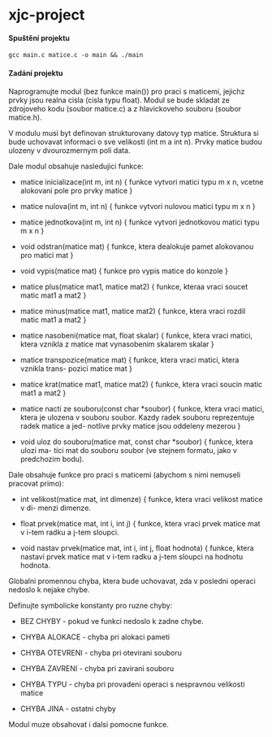 # xjc-project

#### Spuštění projektu

``` 
gcc main.c matice.c -o main && ./main 
```

#### Zadání projektu

Naprogramujte modul (bez funkce main()) pro praci s maticemi, jejichz prvky jsou realna
cisla (cisla typu float). Modul se bude skladat ze zdrojoveho kodu (soubor matice.c)
a z hlavickoveho souboru (soubor matice.h).

V modulu musi byt definovan strukturovany datovy typ matice. Struktura si bude uchovavat
informaci o sve velikosti (int m a int n). Prvky matice budou ulozeny v dvourozmernym
poli data.

Dale modul obsahuje nasledujici funkce:

  * matice inicializace(int m, int n) { funkce vytvori matici typu m x n, vcetne
        alokovani pole pro prvky matice }
        
  * matice nulova(int m, int n) { funkce vytvori nulovou matici typu m x n }

  * matice jednotkova(int m, int n) { funkce vytvori jednotkovou matici typu m x n }
  
  * void odstran(matice mat) { funkce, ktera dealokuje pamet alokovanou pro matici
        mat }

  * void vypis(matice mat) { funkce pro vypis matice do konzole }

  * matice plus(matice mat1, matice mat2) { funkce, kteraa vraci soucet matic mat1
        a mat2 }

  * matice minus(matice mat1, matice mat2) { funkce, ktera vraci rozdil matic mat1
        a mat2 }

  * matice nasobeni(matice mat, float skalar) { funkce, ktera vraci matici, ktera
        vznikla z matice mat vynasobenim skalarem skalar }

  * matice transpozice(matice mat) { funkce, ktera vraci matici, ktera vznikla trans-
        pozici matice mat }

  * matice krat(matice mat1, matice mat2) { funkce, ktera vraci soucin matic mat1
        a mat2 }

  * matice nacti ze souboru(const char *soubor) { funkce, ktera vraci matici, ktera
        je ulozena v souboru soubor. Kazdy radek souboru reprezentuje radek matice a jed-
        notlive prvky matice jsou oddeleny mezerou }
        
  * void uloz do souboru(matice mat, const char *soubor) { funkce, ktera ulozi ma-
        tici mat do souboru soubor (ve stejnem formatu, jako v predchozim bodu).

Dale obsahuje funkce pro praci s maticemi (abychom s nimi nemuseli pracovat primo):

  * int velikost(matice mat, int dimenze) { funkce, ktera vraci velikost matice v di-
        menzi dimenze.

  * float prvek(matice mat, int i, int j) { funkce, ktera vraci prvek matice mat
        v i-tem radku a j-tem sloupci.

  * void nastav prvek(matice mat, int i, int j, float hodnota) { funkce, ktera
        nastavi prvek matice mat v i-tem radku a j-tem sloupci na hodnotu hodnota.

Globalni promennou chyba, ktera bude uchovavat, zda v posledni operaci nedoslo k
        nejake chybe.

Definujte symbolicke konstanty pro ruzne chyby:

  * BEZ CHYBY - pokud ve funkci nedoslo k zadne chybe.

  * CHYBA ALOKACE - chyba pri alokaci pameti

  * CHYBA OTEVRENI - chyba pri otevirani souboru

  * CHYBA ZAVRENI - chyba pri zavirani souboru

  * CHYBA TYPU - chyba pri provadeni operaci s nespravnou velikosti matice

  * CHYBA JINA - ostatni chyby

Modul muze obsahovat i dalsi pomocne funkce.
